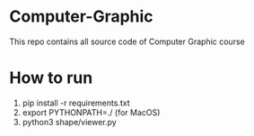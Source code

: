 # Computer-Graphic
This repo contains all source code of Computer Graphic course

# How to run
1. pip install -r requirements.txt
2. export PYTHONPATH=./ (for MacOS)
3. python3 shape/viewer.py
